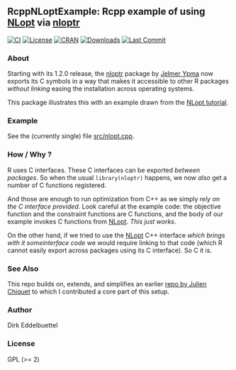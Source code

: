 ## RcppNLoptExample: Rcpp example of using [NLopt](https://nlopt.readthedocs.io/en/latest/) via [nloptr](https://github.com/jyypma/nloptr)

[![CI](https://github.com/eddelbuettel/rcppnloptexample/workflows/ci/badge.svg)](https://github.com/eddelbuettel/rcppnloptexample/actions?query=workflow%3Aci)
[![License](https://img.shields.io/badge/license-GPL%20%28%3E=%202%29-brightgreen.svg?style=flat)](https://www.gnu.org/licenses/gpl-2.0.html)
[![CRAN](https://www.r-pkg.org/badges/version/RcppNLoptExample)](https://cran.r-project.org/package=RcppNLoptExample)
[![Downloads](https://cranlogs.r-pkg.org/badges/RcppNLoptExample?color=brightgreen)](https://www.r-pkg.org/pkg/RcppNLoptExample)
[![Last Commit](https://img.shields.io/github/last-commit/eddelbuettel/rcppnloptexample)](https://github.com/eddelbuettel/rcppnloptexample)

### About

Starting with its 1.2.0 release, the [nloptr](https://github.com/jyypma/nloptr) package by [Jelmer
Ypma](https://github.com/jyypma) now exports its C symbols in a way that makes it accessible to
other R packages _without linking_ easing the installation across operating systems.

This package illustrates this with an example drawn from the [NLopt
tutorial](https://nlopt.readthedocs.io/en/latest/NLopt_Tutorial/).

### Example

See the (currently single) file
[src/nlopt.cpp](https://github.com/eddelbuettel/rcppnloptexample/blob/master/src/nlopt.cpp).

### How / Why ?

R uses C interfaces. These C interfaces can be exported _between packages_.  So when the
usual `library(nloptr)` happens, we now _also_ get a number of C functions registered.

And those are enough to run optimization from C++ as we simply _rely on the C interface
provided_. Look careful at the example code: the objective function and the constraint
functions are C functions, and the body of our example invokes C functions from
[NLopt](https://nlopt.readthedocs.io/en/latest/). _This just works_.

On the other hand, if we tried to use the [NLopt](https://nlopt.readthedocs.io/en/latest/)
C++ interface _which brings with it someinterface code_ we would require linking to that
code (which R cannot easily export across packages using its C interface). So C it is.

### See Also

This repo builds on, extends, and simplifies an earlier [repo by Julien
Chiquet](https://github.com/jchiquet/RcppArmadilloNLoptExample) to which I contributed a core part
of this setup.

### Author

Dirk Eddelbuettel

### License

GPL (>= 2)
